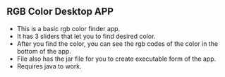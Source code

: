 ## RGB Color Desktop APP

- This is a basic rgb color finder app. 
- It has 3 sliders that let you to find desired color. 
- After you find the color, you can see the rgb codes of the color in the bottom of the app.
- File also has the jar file for you to create executable form of the app.
- Requires java to work.


